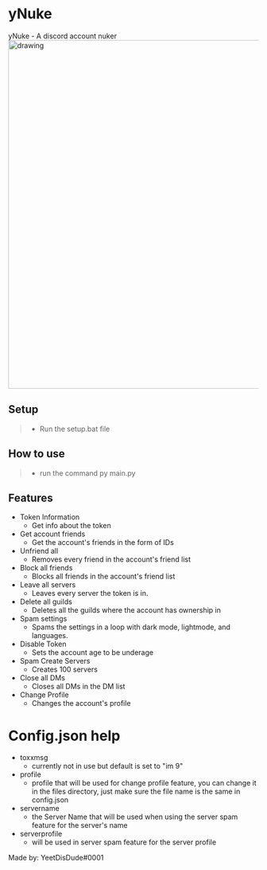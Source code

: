 # yNuke
yNuke - A discord account nuker
<img src="https://cdn.glitch.global/7b44c59d-fce5-4fa9-aaec-dbf01c4296cb/ynuke.png?v=1658647170928" alt="drawing" width="700"/>
## Setup
> - Run the setup.bat file

## How to use
> - run the command py main.py

## Features
- Token Information
  - Get info about the token
- Get account friends
  - Get the account's friends in the form of IDs
- Unfriend all
  - Removes every friend in the account's friend list
- Block all friends
  - Blocks all friends in the account's friend list
- Leave all servers
  - Leaves every server the token is in.
- Delete all guilds
  - Deletes all the guilds where the account has ownership in
- Spam settings
  - Spams the settings in a loop with dark mode, lightmode, and languages.
- Disable Token
  - Sets the account age to be underage
- Spam Create Servers
  - Creates 100 servers
- Close all DMs
  - Closes all DMs in the DM list
- Change Profile
  - Changes the account's profile
  
# Config.json help
- toxxmsg
  - currently not in use but default is set to "im 9"
- profile
  - profile that will be used for change profile feature, you can change it in the files directory, just make sure the file name is the same in config.json
- servername
  - the Server Name that will be used when using the server spam feature for the server's name
- serverprofile
  - will be used in server spam feature for the server profile
  
  
Made by: YeetDisDude#0001
